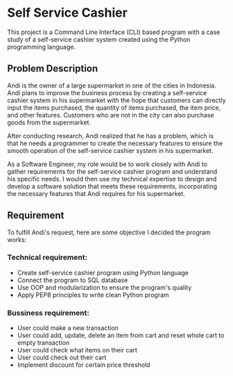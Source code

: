 # Self Service Cashier
This project is a Command Line Interface (CLI) based program with a case study of a self-service cashier system created using the Python programming language. 

## Problem Description
Andi is the owner of a large supermarket in one of the cities in Indonesia. Andi plans to improve the business process by creating a self-service cashier system in his supermarket with the hope that customers can directly input the items purchased, the quantity of items purchased, the item price, and other features. Customers who are not in the city can also purchase goods from the supermarket.

After conducting research, Andi realized that he has a problem, which is that he needs a programmer to create the necessary features to ensure the smooth operation of the self-service cashier system in his supermarket.

As a Software Engineer, my role would be to work closely with Andi to gather requirements for the self-service cashier program and understand his specific needs. I would then use my technical expertise to design and develop a software solution that meets these requirements, incorporating the necessary features that Andi requires for his supermarket.

## Requirement
To fulfill Andi's request, here are some objective I decided the program works:

### Technical requirement:
- Create self-service cashier program using Python language
- Connect the program to SQL database
- Use OOP and modularization to ensure the program's quality
- Apply PEP8 principles to write clean Python program

### Bussiness requirement:
- User could make a new transaction
- User could add, update, delete an item from cart and reset whole cart to empty transaction
- User could check what items on their cart
- User could check out their cart
- Implement discount for certain price threshold